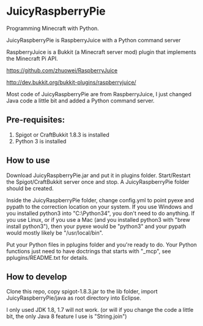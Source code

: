 # JuicyRaspberryPie
Programming Minecraft with Python.

JuicyRaspberryPie is RaspberryJuice with a Python command server

RaspberryJuice is a Bukkit (a Minecraft server mod) plugin that implements the Minecraft Pi API.

https://github.com/zhuowei/RaspberryJuice

http://dev.bukkit.org/bukkit-plugins/raspberryjuice/

Most code of JuicyRaspberryPie are from RaspberryJuice, I just changed Java code a little bit and added a Python command server.

## Pre-requisites:

1. Spigot or CraftBukkit 1.8.3 is installed
2. Python 3 is installed

## How to use
Download JuicyRaspberryPie.jar and put it in plugins folder.  Start/Restart the Spigot/CraftBukkit server once and stop. A JuicyRaspberryPie folder should be created.

Inside the JuicyRaspberryPie folder, change config.yml to point pyexe and pypath to the correction location on your system.  If you use Windows and you installed python3 into "C:\Python34", you don't need to do anything.  If you use Linux, or if you use a Mac (and you installed python3 with "brew install python3"), then your pyexe would be "python3" and your pypath would mostly likely be "/usr/local/bin".

Put your Python files in pplugins folder and you're ready to do.  Your Python functions just need to have doctrings that starts with "_mcp", see pplugins/README.txt for details.

## How to develop
Clone this repo, copy spigot-1.8.3.jar to the lib folder, import JuicyRaspberryPie/java as root directory into Eclipse.

I only used JDK 1.8, 1.7 will not work. (or will if you change the code a little bit, the only Java 8 feature I use is "String.join")
